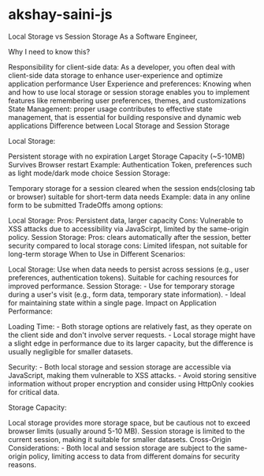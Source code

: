 # akshay-saini-js
Local Storage vs Session Storage
As a Software Engineer,

Why I need to know this?

Responsibility for client-side data: As a developer, you often deal with client-side data storage to enhance user-experience and optimize application performance
User Experience and preferences: Knowing when and how to use local storage or session storage enables you to implement features like remembering user preferences, themes, and customizations
State Management: proper usage contributes to effective state management, that is essential for building responsive and dynamic web applications
Difference between Local Storage and Session Storage

Local Storage:

Persistent storage with no expiration
Larget Storage Capacity (~5-10MB)
Survives Browser restart
Example: Authentication Token, preferences such as light mode/dark mode choice
Session Storage:

Temporary storage for a session
cleared when the session ends(closing tab or browser)
suitable for short-term data needs
Example: data in any online form to be submitted
TradeOffs among options:

Local Storage:
Pros: Persistent data, larger capacity
Cons: Vulnerable to XSS attacks due to accessibility via JavaScirpt, limited by the same-origin policy.
Session Storage:
Pros: clears automatically after the session, better security compared to local storage
cons: Limited lifespan, not suitable for long-term storage
When to Use in Different Scenarios:

Local Storage:
Use when data needs to persist across sessions (e.g., user preferences, authentication tokens).
Suitable for caching resources for improved performance.
Session Storage: - Use for temporary storage during a user's visit (e.g., form data, temporary state information). - Ideal for maintaining state within a single page.
Impact on Application Performance:

Loading Time: - Both storage options are relatively fast, as they operate on the client side and don't involve server requests. - Local storage might have a slight edge in performance due to its larger capacity, but the difference is usually negligible for smaller datasets.

Security: - Both local storage and session storage are accessible via JavaScript, making them vulnerable to XSS attacks. - Avoid storing sensitive information without proper encryption and consider using HttpOnly cookies for critical data.

Storage Capacity:

Local storage provides more storage space, but be cautious not to exceed browser limits (usually around 5-10 MB).
Session storage is limited to the current session, making it suitable for smaller datasets.
Cross-Origin Considerations: - Both local and session storage are subject to the same-origin policy, limiting access to data from different domains for security reasons.
